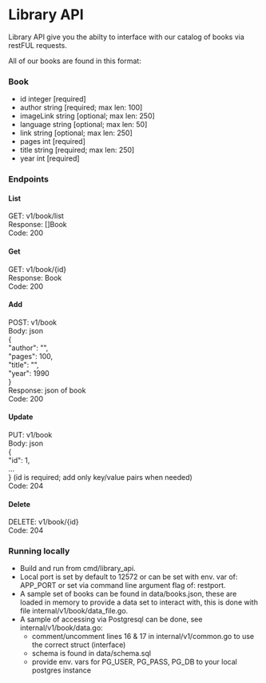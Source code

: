 # Library API

Library API give you the abilty to interface with our catalog of books via restFUL requests.

All of our books are found in this format:

### Book
- id integer [required]
- author string [required; max len: 100]
- imageLink string [optional; max len: 250]
- language string [optional; max len: 50]
- link string [optional; max len: 250]
- pages int [required]
- title string [required; max len: 250]
- year int [required]

### Endpoints

#### List
GET: v1/book/list\
Response: []Book\
Code: 200

#### Get
GET: v1/book/{id}\
Response: Book\
Code: 200

#### Add
POST: v1/book\
Body: json\
{\
    "author": "",\
    "pages": 100,\
    "title": "",\
    "year": 1990\
}\
Response: json of book\
Code: 200

#### Update
PUT: v1/book\
Body: json\
{\
    "id": 1,\
    ...\
} (id is required; add only key/value pairs when needed)\
Code: 204

#### Delete
DELETE: v1/book/{id}\
Code: 204

### Running locally

- Build and run from cmd/library_api.
- Local port is set by default to 12572 or can be set with env. var of: APP_PORT or set via command line argument flag of: restport.
- A sample set of books can be found in data/books.json, these are loaded in memory to provide a data set to interact with, this is done with file internal/v1/book/data_file.go.
- A sample of accessing via Postgresql can be done, see internal/v1/book/data.go:
    - comment/uncomment lines 16 & 17 in internal/v1/common.go to use the correct struct (interface)
    - schema is found in data/schema.sql
    - provide env. vars for PG_USER, PG_PASS, PG_DB to your local postgres instance